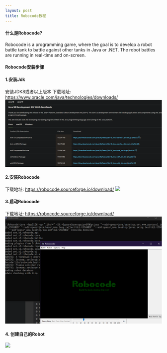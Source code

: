 ```yaml
---
layout: post
title: Robocode教程
---
```

#### 什么是Robocode?

Robocode is a programming game, where the goal is to develop a robot battle tank to battle against other tanks in Java or .NET. The robot battles are running in real-time and on-screen.

#### Robocode安装步骤
#### 1.安装Jdk
安装JDK8或者以上版本
下载地址: https://www.oracle.com/java/technologies/downloads/
![](/my_pics/JDK安装网站.png)

#### 2.安装Robocode
下载地址: https://robocode.sourceforge.io/download/
![](/my_pics/Robocode安装网站.png)

#### 3.启动Robocode
下载地址: https://robocode.sourceforge.io/download/
![](/my_pics/启动robocode.png)


#### 4. 创建自己的Robot
![](/my_pics/Robocode创建自己的Robot.png)